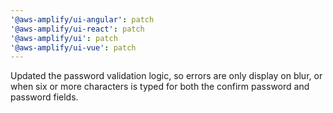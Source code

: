 ```yaml
---
'@aws-amplify/ui-angular': patch
'@aws-amplify/ui-react': patch
'@aws-amplify/ui': patch
'@aws-amplify/ui-vue': patch
---
```


Updated the password validation logic, so errors are only display on blur, or when six or more characters is typed for both the confirm password and password fields.
